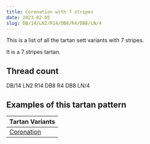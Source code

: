 ```yaml
---
title: Coronation with 7 stripes
date: 2023-02-05
slug: DB/14/LN2/R14/DB8/R4/DB8/LN/4
---
```

This is a list of all the tartan sett variants with 7 stripes.

It is a 7 stripes tartan.


## Thread count
DB/14 LN2 R14 DB8 R4 DB8 LN/4

## Examples of this tartan pattern

| Tartan Variants |
|---------------|
| [Coronation](/variants/db/14/ln2/r14/db8/r4/db8/ln/4-db000050-lne0e0e0-rc00000)||
